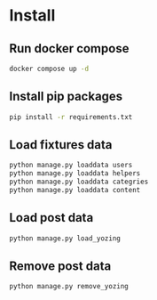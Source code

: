 # Install

## Run docker compose
```bash
docker compose up -d
```

## Install pip packages
```bash
pip install -r requirements.txt
```

## Load fixtures data
```bash
python manage.py loaddata users
python manage.py loaddata helpers
python manage.py loaddata categries
python manage.py loaddata content
```

## Load post data
```bash
python manage.py load_yozing
```


## Remove post data
```bash
python manage.py remove_yozing
```